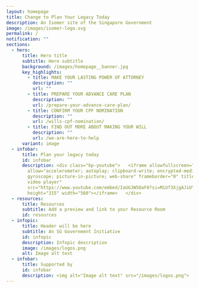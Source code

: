 ```yaml
---
layout: homepage
title: Change to Plan Your Legacy Today
description: An Isomer site of the Singapore Government
image: /images/isomer-logo.svg
permalink: /
notification: ""
sections:
  - hero:
      title: Hero title
      subtitle: Hero subtitle
      background: /images/homepage__banner.jpg
      key_highlights:
        - title: MAKE YOUR LASTING POWER OF ATTORNEY
          description: ""
          url: ""
        - title: PREPARE YOUR ADVANCE CARE PLAN
          description: ""
          url: /prepare-your-advance-care-plan/
        - title: CONFIRM YOUR CPF NOMINATION
          description: ""
          url: /wills-cpf-nomination/
        - title: FIND OUT MORE ABOUT MAKING YOUR WILL
          description: ""
          url: /we-are-here-to-help
      variant: image
  - infobar:
      title: Plan your legacy today
      id: infobar
      description: <div class="bp-youtube">   <iframe allowfullscreen=""
        allow="accelerometer; autoplay; clipboard-write; encrypted-media;
        gyroscope; picture-in-picture; web-share" frameborder="0" title="YouTube
        video player"
        src="https://www.youtube.com/embed/IaUGJW5OaF0?si=MiUf3XjgAJiUYTnT"
        height="315" width="560"></iframe>   </div>
  - resources:
      title: Resources
      subtitle: Add a preview and link to your Resource Room
      id: resources
  - infopic:
      title: Header will be here
      subtitle: An SG Government Initiative
      id: infopic
      description: Infopic description
      image: /images/logos.png
      alt: Image alt text
  - infobar:
      title: Supported by
      id: infobar
      description: <img alt="Image alt text" src="/images/logos.png">
---
```

